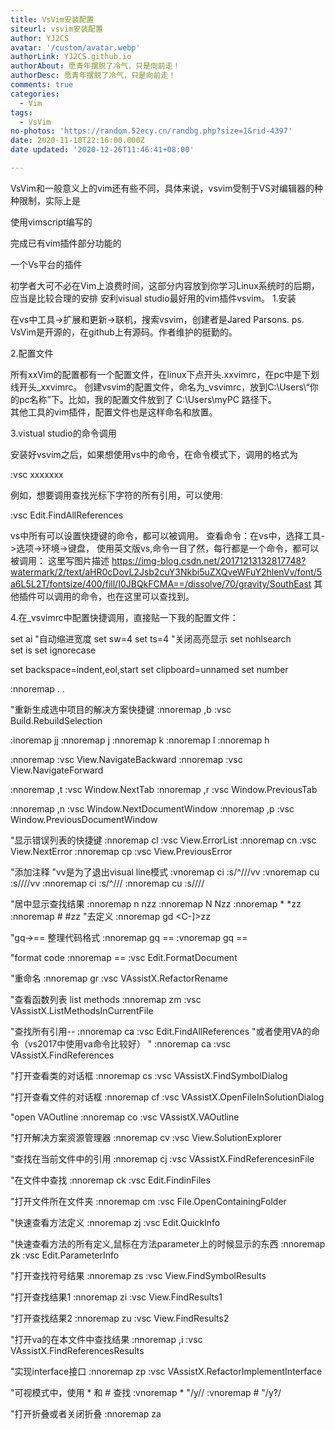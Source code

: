 ```yaml
---
title: VsVim安装配置
siteurl: vsvim安装配置
author: YJ2CS
avatar: '/custom/avatar.webp'
authorLink: YJ2CS.github.io
authorAbout: 愿青年摆脱了冷气，只是向前走！
authorDesc: 愿青年摆脱了冷气，只是向前走！
comments: true
categories:
  - Vim
tags:
  - VsVim
no-photos: 'https://random.52ecy.cn/randbg.php?size=1&rid-4397'
date: 2020-11-10T22:16:00.000Z
date updated: '2020-12-26T11:46:41+08:00'

---
```


VsVim和一般意义上的vim还有些不同，具体来说，vsvim受制于VS对编辑器的种种限制，实际上是

使用vimscript编写的

完成已有vim插件部分功能的

一个Vs平台的插件

初学者大可不必在Vim上浪费时间，这部分内容放到你学习Linux系统时的后期，应当是比较合理的安排
安利visual studio最好用的vim插件vsvim。
1.安装

在vs中工具->扩展和更新->联机，搜索vsvim，创建者是Jared Parsons.
ps. VsVim是开源的，在github上有源码。作者维护的挺勤的。

2.配置文件

所有xxVim的配置都有一个配置文件，在linux下点开头.xxvimrc，在pc中是下划线开头_xxvimrc。
创建vsvim的配置文件，命名为_vsvimrc，放到C:\Users\“你的pc名称”下。比如，我的配置文件放到了 C:\Users\myPC 路径下。\
其他工具的vim插件，配置文件也是这样命名和放置。

3.vistual studio的命令调用

安装好vsvim之后，如果想使用vs中的命令，在命令模式下，调用的格式为

:vsc xxxxxxx

例如，想要调用查找光标下字符的所有引用，可以使用:

:vsc Edit.FindAllReferences

vs中所有可以设置快捷键的命令，都可以被调用。
查看命令：在vs中，选择工具->选项->环境->键盘，
使用英文版vs,命令一目了然，每行都是一个命令，都可以被调用：
这里写图片描述
<https://img-blog.csdn.net/20171213132817748?watermark/2/text/aHR0cDovL2Jsb2cuY3Nkbi5uZXQveWFuY2hlenVv/font/5a6L5L2T/fontsize/400/fill/I0JBQkFCMA==/dissolve/70/gravity/SouthEast>
其他插件可以调用的命令，也在这里可以查找到。

4.在_vsvimrc中配置快捷调用，直接贴一下我的配置文件：

set ai
"自动缩进宽度
set sw=4
set ts=4
"关闭高亮显示
set nohlsearch\
set is
set ignorecase

set backspace=indent,eol,start
set clipboard=unnamed
set number

:nnoremap . .<Esc>

"重新生成选中项目的解决方案快捷键
:nnoremap ,b :vsc Build.RebuildSelection<CR>

:inoremap jj <esc>
:nnoremap <c-j> <c-w>j
:nnoremap <c-k> <c-w>k
:nnoremap <c-l> <c-w>l
:nnoremap <c-h> <c-w>h

:nnoremap <c-o> :vsc View.NavigateBackward<CR>
:nnoremap <c-i> :vsc View.NavigateForward<CR>

:nnoremap ,t :vsc Window.NextTab<CR>
:nnoremap ,r :vsc Window.PreviousTab<CR>

:nnoremap ,n :vsc Window.NextDocumentWindow<CR>
:nnoremap ,p :vsc Window.PreviousDocumentWindow<CR>

"显示错误列表的快捷键
:nnoremap cl :vsc View.ErrorList<CR>
:nnoremap cn :vsc View.NextError<CR>
:nnoremap cp :vsc View.PreviousError<CR>

"添加注释
"vv是为了退出visual line模式
:vnoremap ci :s/^///<cr>vv
:vnoremap cu :s////<cr>vv
:nnoremap ci :s/^///<cr>
:nnoremap cu :s////<cr>

"居中显示查找结果
:nnoremap n nzz
:nnoremap N Nzz
:nnoremap * *zz
:nnoremap # #zz
"去定义
:nnoremap gd <C-]>zz

"gq->== 整理代码格式
:nnoremap gq ==
:vnoremap gq ==

"format code
:nnoremap == :vsc Edit.FormatDocument<CR>

"重命名
:nnoremap gr :vsc VAssistX.RefactorRename<CR>

"查看函数列表 list methods
:nnoremap zm :vsc VAssistX.ListMethodsInCurrentFile<CR>

"查找所有引用--
:nnoremap ca :vsc Edit.FindAllReferences<CR>
"或者使用VA的命令（vs2017中使用va命令比较好）
" :nnoremap ca :vsc VAssistX.FindReferences<CR>

"打开查看类的对话框
:nnoremap cs :vsc VAssistX.FindSymbolDialog<CR>

"打开查看文件的对话框
:nnoremap cf :vsc VAssistX.OpenFileInSolutionDialog<CR>

"open VAOutline
:nnoremap co :vsc VAssistX.VAOutline<CR>

"打开解决方案资源管理器
:nnoremap cv :vsc View.SolutionExplorer<CR>

"查找在当前文件中的引用
:nnoremap cj :vsc VAssistX.FindReferencesinFile<CR>

"在文件中查找
:nnoremap ck :vsc Edit.FindinFiles<CR>

"打开文件所在文件夹
:nnoremap cm :vsc File.OpenContainingFolder<CR>

"快速查看方法定义
:nnoremap zj :vsc Edit.QuickInfo<CR>

"快速查看方法的所有定义,鼠标在方法parameter上的时候显示的东西
:nnoremap zk :vsc Edit.ParameterInfo<CR>

"打开查找符号结果
:nnoremap zs :vsc View.FindSymbolResults<CR>

"打开查找结果1
:nnoremap zi :vsc View.FindResults1<CR>

"打开查找结果2
:nnoremap zu :vsc View.FindResults2<CR>

"打开va的在本文件中查找结果
:nnoremap ,i :vsc VAssistX.FindReferencesResults<CR>

"实现interface接口
:nnoremap zp :vsc VAssistX.RefactorImplementInterface<CR>

"可视模式中，使用 * 和 # 查找
:vnoremap * "/y/<C-r>/<CR>
:vnoremap # "/y?<C-r>/<CR>

"打开折叠或者关闭折叠
:nnoremap <space> za
